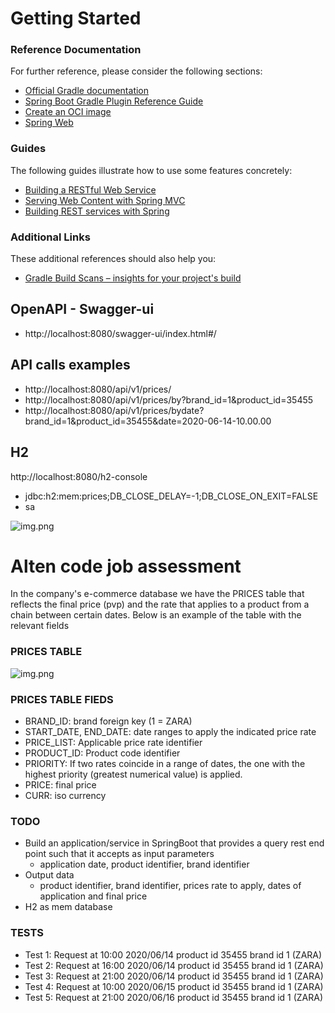 # Getting Started

### Reference Documentation
For further reference, please consider the following sections:

* [Official Gradle documentation](https://docs.gradle.org)
* [Spring Boot Gradle Plugin Reference Guide](https://docs.spring.io/spring-boot/docs/3.0.6/gradle-plugin/reference/html/)
* [Create an OCI image](https://docs.spring.io/spring-boot/docs/3.0.6/gradle-plugin/reference/html/#build-image)
* [Spring Web](https://docs.spring.io/spring-boot/docs/3.0.6/reference/htmlsingle/#web)

### Guides
The following guides illustrate how to use some features concretely:

* [Building a RESTful Web Service](https://spring.io/guides/gs/rest-service/)
* [Serving Web Content with Spring MVC](https://spring.io/guides/gs/serving-web-content/)
* [Building REST services with Spring](https://spring.io/guides/tutorials/rest/)

### Additional Links
These additional references should also help you:

* [Gradle Build Scans – insights for your project's build](https://scans.gradle.com#gradle)

## OpenAPI - Swagger-ui
* http://localhost:8080/swagger-ui/index.html#/


## API calls examples
* http://localhost:8080/api/v1/prices/
* http://localhost:8080/api/v1/prices/by?brand_id=1&product_id=35455
* http://localhost:8080/api/v1/prices/bydate?brand_id=1&product_id=35455&date=2020-06-14-10.00.00

## H2
http://localhost:8080/h2-console

* jdbc:h2:mem:prices;DB_CLOSE_DELAY=-1;DB_CLOSE_ON_EXIT=FALSE
* sa

![img.png](image/h2.png)


# Alten code job assessment

In the company's e-commerce database we have the PRICES table that reflects the final price (pvp) and the rate that applies to a product from a chain between certain dates.
Below is an example of the table with the relevant fields

### PRICES TABLE
![img.png](image/img.png)

### PRICES TABLE FIEDS
* BRAND_ID: brand foreign key (1 = ZARA)
* START_DATE,  END_DATE: date ranges to apply the indicated price rate
* PRICE_LIST: Applicable price rate identifier
* PRODUCT_ID: Product code identifier
* PRIORITY: If two rates coincide in a range of dates, the one with the highest priority (greatest numerical value) is applied.
* PRICE: final price
* CURR: iso currency

### TODO
* Build an application/service in SpringBoot that provides a query rest end point such that it accepts as input parameters
    * application date, product identifier, brand identifier
* Output data
    * product identifier, brand identifier, prices rate to apply, dates of application and final price
* H2 as mem database

### TESTS
* Test 1: Request at 10:00 2020/06/14 product id 35455 brand id 1 (ZARA)
* Test 2: Request at 16:00 2020/06/14 product id 35455 brand id 1 (ZARA)
* Test 3: Request at 21:00 2020/06/14 product id 35455 brand id 1 (ZARA)
* Test 4: Request at 10:00 2020/06/15 product id 35455 brand id 1 (ZARA)
* Test 5: Request at 21:00 2020/06/16 product id 35455 brand id 1 (ZARA)

